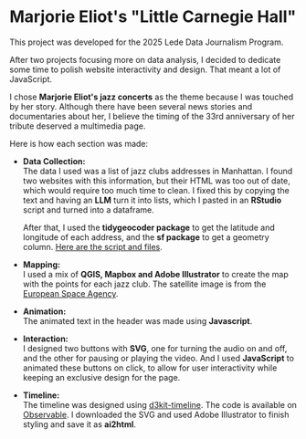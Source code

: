 # Marjorie Eliot's "Little Carnegie Hall"

This project was developed for the 2025 Lede Data Journalism Program.

After two projects focusing more on data analysis, I decided to dedicate some time to polish website interactivity and design. That meant a lot of JavaScript.

I chose **Marjorie Eliot's jazz concerts** as the theme because I was touched by her story. Although there have been several news stories and documentaries about her, I believe the timing of the 33rd anniversary of her tribute deserved a multimedia page.

Here is how each section was made:

- **Data Collection:**  
  The data I used was a list of jazz clubs addresses in Manhattan. I found two websites with this information, but their HTML was too out of date, which would require too much time to clean. I fixed this by copying the text and having an **LLM** turn it into lists, which I pasted in an **RStudio** script and turned into a dataframe.
  
  After that, I used the **tidygeocoder package** to get the latitude and longitude of each address, and the **sf package** to get a geometry column. [Here are the script and files](https://github.com/anacarolinamoreno/jazz/tree/main/nyc_jazz_clubs_geolocation).

- **Mapping:**  
  I used a mix of **QGIS, Mapbox and Adobe Illustrator** to create the map with the points for each jazz club. The satellite image is from the [European Space Agency](https://www.esa.int/ESA_Multimedia/Images/2021/08/The_Big_Apple_New_York_City).

- **Animation:**  
  The animated text in the header was made using **Javascript**.

- **Interaction:**  
  I designed two buttons with **SVG**, one for turning the audio on and off, and the other for pausing or playing the video. And I used **JavaScript** to animated these buttons on click, to allow for user interactivity while keeping an exclusive design for the page.

- **Timeline:**  
  The timeline was designed using [d3kit-timeline](https://github.com/kristw/d3kit-timeline). The code is available on [Observable](https://observablehq.com/d/7029f1df9cc76fe6). I downloaded the SVG and used Adobe Illustrator to finish styling and save it as **ai2html**.

